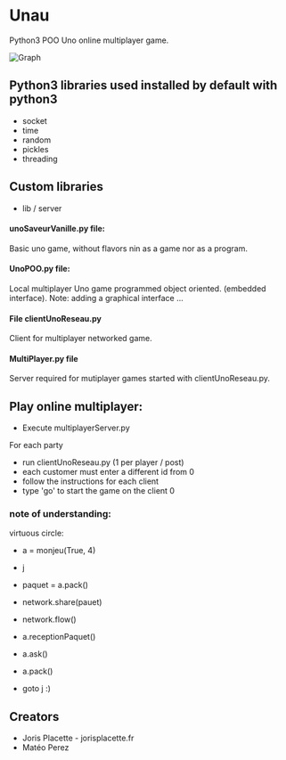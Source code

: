 # Unau
Python3 POO Uno online multiplayer game.

![Graph](http://www.tuks.ovh/github_webpages/Unau-no-rezo/Capture.png)

## Python3 libraries used installed by default with python3
- socket
- time
- random
- pickles
- threading

## Custom libraries
- lib / server

#### unoSaveurVanille.py file:
Basic uno game, without flavors nin as a game nor as a program.

#### UnoPOO.py file:
Local multiplayer Uno game programmed object oriented. (embedded interface).
Note: adding a graphical interface ...

#### File clientUnoReseau.py
Client for multiplayer networked game.

#### MultiPlayer.py file
Server required for mutiplayer games started with clientUnoReseau.py.
  
## Play online multiplayer:
  - Execute multiplayerServer.py

For each party
  - run clientUnoReseau.py (1 per player / post)
  - each customer must enter a different id from 0
  - follow the instructions for each client
  - type 'go' to start the game on the client 0


### note of understanding:

  virtuous circle:

  - a = monjeu(True, 4)

  - j
  
  - paquet = a.pack()
  
  - network.share(pauet)
  
  - network.flow()
  
  - a.receptionPaquet()
  
  - a.ask()
  
  - a.pack()

  - goto j :)
  
  ## Creators
  
  - Joris Placette - jorisplacette.fr
  - Matéo Perez
